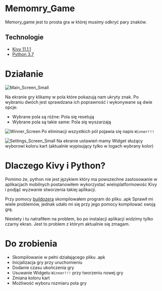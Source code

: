 # Memomry_Game

Memory_game jest to prosta gra w której musimy odkryć pary znaków.

## Technologie
* [Kivy 11.1.1](https://kivy.org/#download)
* [Python 3.7](https://www.python.org/) 

# Działanie
 ![Main_Screen_Small](https://user-images.githubusercontent.com/21986555/76655833-862b1600-656e-11ea-87ca-961b07c42283.png) 

Na ekranie gry klikamy w pola które pokazują nam ukryty znak. Po wybraniu dwóch jest sprawdzana ich poprawność i wykonywane są dwie opcje:
- Wybrane pola są różne: Pola się resetują
- Wybrane pola są takie same: Pola się wyszarzają

![Winner_Screen](https://user-images.githubusercontent.com/21986555/76657089-516c8e00-6571-11ea-8a82-f282ed5a9ccf.png)
Po eliminacji wszystkich pól pojawia się napis `Winner!!!`

![Settings_Screen_Small](https://user-images.githubusercontent.com/21986555/76655829-85927f80-656e-11ea-9d7b-66ee34dac68a.png)
Na ekranie ustawień mamy Widget służący wyborowi koloru kart (aktualnie wypisujący tylko w logach wybrany kolor)

# Dlaczego Kivy i Python?
Pomimo że, python nie jest językiem który ma powszechne zastosowanie w aplikacjach mobilnych postanowiłem wykorzystać wieloplatformowośc Kivy i podjąć wyzwanie stworzenia takiej aplikacji.

Przy pomocy [buildozera](github.com/kivy/buildozer) skompilowałem program do pliku .apk
Sprawił mi wiele problemów, jednak udało mi się przy jego pomocy kompilować swoją grę.

Niestety i tu natrafiłem na problem, bo po instalacji aplikacji widzimy tylko czarny ekran. 
Jest to problem z którym aktualnie się zmagam.

# Do zrobienia
- Skompilowanie w pełni działającego pliku .apk
- Inicjalizacja gry przy uruchomieniu
- Dodanie czasu ukończenia gry
- Usuwanie Widgetu `Winner!!!` przy tworzeniu nowej gry
- Zmiana koloru kart
- Możliwość wyboru rozmiaru pola gry
